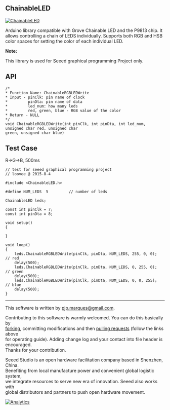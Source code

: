 ChainableLED
---------------

[![ChainableLED](http://www.seeedstudio.com/wiki/images/thumb/9/94/Chanbalelednb1.jpg/300px-Chanbalelednb1.jpg)](http://www.seeedstudio.com/depot/twig-chainable-rgb-led-p-850.html?cPath=156_157)

Arduino library compatible with Grove Chainable LED and the P9813 chip. It allows controlling a chain of LEDS individually. 
Supports both RGB and HSB color spaces for setting the color of each individual LED.


**Note:**

This library is used for Seeed graphical programming Project only.

API 
--
	/* 
	* Function Name: ChainableRGBLEDWrite 
	* Input - pinClk: pin name of clock 
	*         pinDta: pin name of data 
	*         led_num: how many leds 
	*         red, green, blue - RGB value of the color 
	* Return - NULL 
	*/ 
	void ChainableRGBLEDWrite(int pinClk, int pinDta, int led_num, unsigned char red, unsigned char 
	green, unsigned char blue) 

Test Case 
--

R->G->B, 500ms 

	// test for seeed graphical programming project 
	// loovee @ 2015-8-4 
	 
	#include <ChainableLED.h> 
	 
	#define NUM_LEDS  5         // number of leds 
	 
	ChainableLED leds; 
	 
	const int pinClk = 7; 
	const int pinDta = 8; 
	 
	void setup() 
	{ 
	 
	} 
	 
	void loop() 
	{ 
	    leds.ChainableRGBLEDWrite(pinClk, pinDta, NUM_LEDS, 255, 0, 0);         // red 
	    delay(500); 
	    leds.ChainableRGBLEDWrite(pinClk, pinDta, NUM_LEDS, 0, 255, 0);         // green 
	    delay(500); 
	    leds.ChainableRGBLEDWrite(pinClk, pinDta, NUM_LEDS, 0, 0, 255);         // blue 
	    delay(500); 
	}

----

This software is written by pjp.marques@gmail.com.

Contributing to this software is warmly welcomed. You can do this basically by<br>
[forking](https://help.github.com/articles/fork-a-repo), committing modifications and then [pulling requests](https://help.github.com/articles/using-pull-requests) (follow the links above<br>
for operating guide). Adding change log and your contact into file header is encouraged.<br>
Thanks for your contribution.

Seeed Studio is an open hardware facilitation company based in Shenzhen, China. <br>
Benefiting from local manufacture power and convenient global logistic system, <br>
we integrate resources to serve new era of innovation. Seeed also works with <br>
global distributors and partners to push open hardware movement.<br>


[![Analytics](https://ga-beacon.appspot.com/UA-46589105-3/Grove_Chainable_RGB_LED)](https://github.com/igrigorik/ga-beacon)


